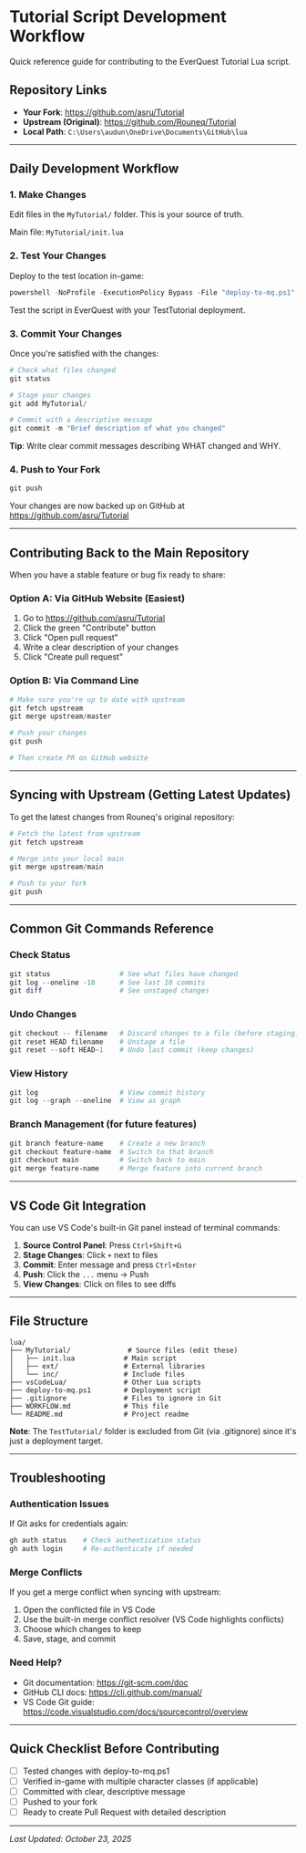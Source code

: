 # Tutorial Script Development Workflow

Quick reference guide for contributing to the EverQuest Tutorial Lua script.

## Repository Links
- **Your Fork**: https://github.com/asru/Tutorial
- **Upstream (Original)**: https://github.com/Rouneq/Tutorial
- **Local Path**: `C:\Users\audun\OneDrive\Documents\GitHub\lua`

---

## Daily Development Workflow

### 1. Make Changes
Edit files in the `MyTutorial/` folder. This is your source of truth.

Main file: `MyTutorial/init.lua`

### 2. Test Your Changes
Deploy to the test location in-game:

```powershell
powershell -NoProfile -ExecutionPolicy Bypass -File "deploy-to-mq.ps1" -ScriptDir MyTutorial -NewName TestTutorial -Force
```

Test the script in EverQuest with your TestTutorial deployment.

### 3. Commit Your Changes
Once you're satisfied with the changes:

```powershell
# Check what files changed
git status

# Stage your changes
git add MyTutorial/

# Commit with a descriptive message
git commit -m "Brief description of what you changed"
```

**Tip**: Write clear commit messages describing WHAT changed and WHY.

### 4. Push to Your Fork
```powershell
git push
```

Your changes are now backed up on GitHub at https://github.com/asru/Tutorial

---

## Contributing Back to the Main Repository

When you have a stable feature or bug fix ready to share:

### Option A: Via GitHub Website (Easiest)
1. Go to https://github.com/asru/Tutorial
2. Click the green "Contribute" button
3. Click "Open pull request"
4. Write a clear description of your changes
5. Click "Create pull request"

### Option B: Via Command Line
```powershell
# Make sure you're up to date with upstream
git fetch upstream
git merge upstream/master

# Push your changes
git push

# Then create PR on GitHub website
```

---

## Syncing with Upstream (Getting Latest Updates)

To get the latest changes from Rouneq's original repository:

```powershell
# Fetch the latest from upstream
git fetch upstream

# Merge into your local main
git merge upstream/main

# Push to your fork
git push
```

---

## Common Git Commands Reference

### Check Status
```powershell
git status                 # See what files have changed
git log --oneline -10      # See last 10 commits
git diff                   # See unstaged changes
```

### Undo Changes
```powershell
git checkout -- filename   # Discard changes to a file (before staging)
git reset HEAD filename    # Unstage a file
git reset --soft HEAD~1    # Undo last commit (keep changes)
```

### View History
```powershell
git log                    # View commit history
git log --graph --oneline  # View as graph
```

### Branch Management (for future features)
```powershell
git branch feature-name    # Create a new branch
git checkout feature-name  # Switch to that branch
git checkout main          # Switch back to main
git merge feature-name     # Merge feature into current branch
```

---

## VS Code Git Integration

You can use VS Code's built-in Git panel instead of terminal commands:

1. **Source Control Panel**: Press `Ctrl+Shift+G`
2. **Stage Changes**: Click `+` next to files
3. **Commit**: Enter message and press `Ctrl+Enter`
4. **Push**: Click the `...` menu → Push
5. **View Changes**: Click on files to see diffs

---

## File Structure

```
lua/
├── MyTutorial/              # Source files (edit these)
│   ├── init.lua            # Main script
│   ├── ext/                # External libraries
│   └── inc/                # Include files
├── vsCodeLua/              # Other Lua scripts
├── deploy-to-mq.ps1        # Deployment script
├── .gitignore              # Files to ignore in Git
├── WORKFLOW.md             # This file
└── README.md               # Project readme
```

**Note**: The `TestTutorial/` folder is excluded from Git (via .gitignore) since it's just a deployment target.

---

## Troubleshooting

### Authentication Issues
If Git asks for credentials again:
```powershell
gh auth status    # Check authentication status
gh auth login     # Re-authenticate if needed
```

### Merge Conflicts
If you get a merge conflict when syncing with upstream:
1. Open the conflicted file in VS Code
2. Use the built-in merge conflict resolver (VS Code highlights conflicts)
3. Choose which changes to keep
4. Save, stage, and commit

### Need Help?
- Git documentation: https://git-scm.com/doc
- GitHub CLI docs: https://cli.github.com/manual/
- VS Code Git guide: https://code.visualstudio.com/docs/sourcecontrol/overview

---

## Quick Checklist Before Contributing

- [ ] Tested changes with deploy-to-mq.ps1
- [ ] Verified in-game with multiple character classes (if applicable)
- [ ] Committed with clear, descriptive message
- [ ] Pushed to your fork
- [ ] Ready to create Pull Request with detailed description

---

*Last Updated: October 23, 2025*
